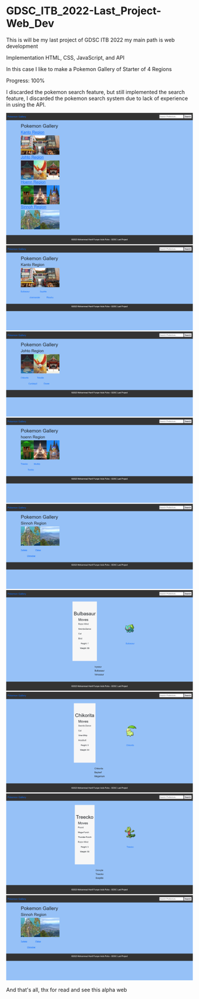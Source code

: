 # GDSC_ITB_2022-Last_Project-Web_Dev
This is will be my last project of GDSC ITB 2022 my main path is web development

Implementation HTML, CSS, JavaScript, and API

In this case I like to make a Pokemon Gallery of Starter of 4 Regions

Progress: 100%

I discarded the pokemon search feature, but still implemented the search feature, I discarded the pokemon search system due to lack of experience in using the API.

![Home Page](image.png)
<br>
![Kanto](image-1.png)
<br>
![Johto](image-2.png)
<br>
![Hoenn](image-3.png)
<br>
![Sinnoh](image-4.png)
<br>
![Bulbasaur](image-5.png)
<br>
![Chikorita](image-6.png)
<br>
![Treecko](image-7.png)
<br>
![Turtwig](image-8.png)
<br>

And that's all, thx for read and see this alpha web